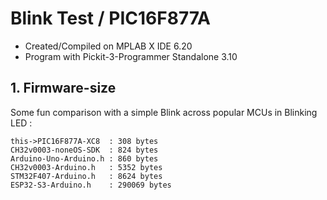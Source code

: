 Blink Test / PIC16F877A
=========================
- Created/Compiled on MPLAB X IDE 6.20
- Program with Pickit-3-Programmer Standalone 3.10

## 1. Firmware-size
Some fun comparison with a simple Blink across popular MCUs in Blinking LED :

    this->PIC16F877A-XC8  : 308 bytes
    CH32v0003-noneOS-SDK  : 824 bytes
    Arduino-Uno-Arduino.h : 860 bytes
    CH32v0003-Arduino.h   : 5352 bytes
    STM32F407-Arduino.h   : 8624 bytes
    ESP32-S3-Arduino.h    : 290069 bytes
